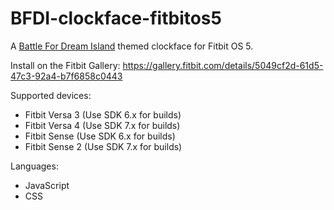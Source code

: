 # BFDI-clockface-fitbitos5
 A [Battle For Dream Island](https://bfdi.tv) themed clockface for Fitbit OS 5.

Install on the Fitbit Gallery: https://gallery.fitbit.com/details/5049cf2d-61d5-47c3-92a4-b7f6858c0443

Supported devices:
* Fitbit Versa 3 (Use SDK 6.x for builds)
* Fitbit Versa 4 (Use SDK 7.x for builds)
* Fitbit Sense (Use SDK 6.x for builds)
* Fitbit Sense 2 (Use SDK 7.x for builds)

Languages:
* JavaScript
* CSS
